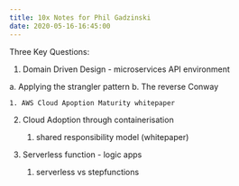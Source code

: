 ```yaml
---
title: 10x Notes for Phil Gadzinski
date: 2020-05-16-16:45:00
---
```


Three Key Questions:

1. Domain Driven Design - microservices API environment

a. Applying the strangler pattern
b. The reverse Conway

    1. AWS Cloud Apoption Maturity whitepaper

2. Cloud Adoption through containerisation
   1. shared responsibility model (whitepaper)


3. Serverless function - logic apps
   1. serverless vs stepfunctions

